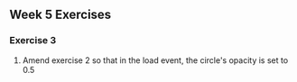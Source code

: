 ## Week 5 Exercises

### Exercise 3
1. Amend exercise 2 so that in the load event, the circle's opacity is set to 0.5
